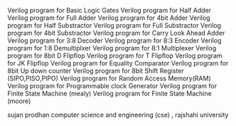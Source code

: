 Verilog program for Basic Logic Gates
Verilog program for Half Adder
Verilog program for Full Adder
Verilog program for 4bit Adder
Verilog program for Half Substractor
Verilog program for Full Substractor
Verilog program for 4bit Substractor
Verilog program for Carry Look Ahead Adder
Verilog program for 3:8 Decoder
Verilog program for 8:3 Encoder
Verilog program for 1:8 Demultiplxer
Verilog program for 8:1 Multiplexer
Verilog program for 8bit D Flipflop
Verilog program for T Flipflop
Verilog program for JK Flipflop
Verilog program for Equality Comparator
Verilog program for 8bit Up down counter
Verilog program for 8bit Shift Register (SIPO,PISO,PIPO)
Verilog program for Random Access Memory(RAM)
Verilog program for Programmable clock Generator
Verilog program for Finite State Machine (mealy)
Verilog program for Finite State Machine (moore)


sujan prodhan computer science and engineering (cse) , rajshahi university
